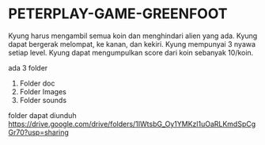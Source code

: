 # PETERPLAY-GAME-GREENFOOT
Kyung harus mengambil semua koin dan menghindari alien yang ada. Kyung dapat bergerak melompat, ke kanan, dan kekiri. Kyung mempunyai 3 nyawa setiap level. Kyung dapat mengumpulkan score dari koin sebanyak 10/koin.

ada 3 folder 
1. Folder doc
2. Folder Images
4. Folder sounds

folder dapat diunduh
https://drive.google.com/drive/folders/1IWtsbG_Oy1YMKzl1uOaRLKmdSpCgGr70?usp=sharing
